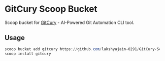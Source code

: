 # GitCury Scoop Bucket

Scoop bucket for [GitCury](https://github.com/lakshyajain-0291/GitCury) - AI-Powered Git Automation CLI tool.

## Usage

```powershell
scoop bucket add gitcury https://github.com/lakshyajain-0291/GitCury-Scoop-Bucket.git
scoop install gitcury
```
